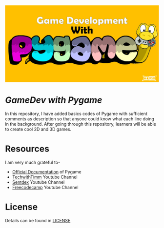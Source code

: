 ![poster](pygame.jpg)
# _GameDev with Pygame_

In this repository, I have added basics codes of Pygame with sufficient comments as description so that anyone could know what each line doing in the background. After going through this repository, learners will be able to create cool 2D and 3D games.

# Resources
I am very much grateful to-
* [Official Documentation](https://www.pygame.org/docs/) of Pygame
* [TechwithTimm](https://www.youtube.com/playlist?list=PLzMcBGfZo4-lp3jAExUCewBfMx3UZFkh5) Youtube Channel
* [Sentdex](https://www.youtube.com/playlist?list=PLQVvvaa0QuDdLkP8MrOXLe_rKuf6r80KO) Youtube Channel
* [Freecodecamp](https://www.youtube.com/watch?v=FfWpgLFMI7w&t=292s) Youtube Channel

# License
Details can be found in [LICENSE](LICENSE)
